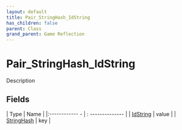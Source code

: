 ```yaml
---
layout: default
title: Pair_StringHash_IdString
has_children: false
parent: Class
grand_parent: Game Reflection
---
```

# Pair_StringHash_IdString
Description 

## Fields
| Type | Name |
|:------------ - | : -------------- |
| [IdString](game-reflection/components/id_string.md) | value |
| [StringHash](game-reflection/classes/string_hash.md) | key |
